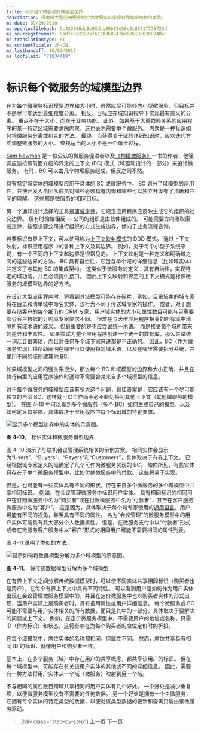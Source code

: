 ```yaml
---
title: 标识每个微服务的域模型边界
description: 探索将大型应用程序划分为微服务以实现可靠体系结构的本质。
ms.date: 09/20/2018
ms.openlocfilehash: 9c433066dd8e93dbb09b15e58c9c85617775723d
ms.sourcegitcommit: 8a0fe8a2227af612f8b8941bdb8b19d6268748e7
ms.translationtype: HT
ms.contentlocale: zh-CN
ms.lasthandoff: 10/03/2019
ms.locfileid: "71834419"
---
```

# <a name="identify-domain-model-boundaries-for-each-microservice"></a>标识每个微服务的域模型边界

在为每个微服务标识模型边界和大小时，虽然应尽可能倾向小型微服务，但目标并不是尽可能达到最细粒度分离。 相反，目标应在域知识指导下实现最有意义的分离。 重点不在于大小，而在于业务功能。 此外，如果基于大量依赖关系的应用程序的某一特定区域需要清除内聚，这也表明需要单个微服务。 内聚是一种标识如何将微服务分离或组合的方法。 最终，当获得关于域的详细知识时，应以迭代方式调整微服务的大小。 查找适当的大小不是一个单步过程。

[Sam Newman](https://samnewman.io/) 是一位公认的微服务促进者以及[《构建微服务》](https://samnewman.io/books/building_microservices/)一书的作者，他强调应该按照前面介绍的界定的上下文 (BC) 模式（域驱动设计的一部分）来设计微服务。 有时，BC 可以由几个物理服务组成，但反之则不然。

具有特定域实体的域模型应用于具体的 BC 或微服务中。 BC 划分了域模型的适用性，并使开发人员团队成员对哪些必须具有内聚和哪些可以独立开发有了清晰和共同的理解。 这些都是微服务的相同目标。

另一个通知设计选择的工具是[康威定律](https://en.wikipedia.org/wiki/Conway%27s_law)，它规定应用程序应反映生成它的组织的社交边界。 但有时恰恰相反 — 公司的组织是由软件组成的。 可能需要方向吸取康威定律，按照想要公司进行组织的方式生成边界，倾向于业务流程咨询。

若要标识有界上下文，可以使用称为[上下文映射模式](https://www.infoq.com/articles/ddd-contextmapping)的 DDD 模式。 通过上下文映射，标识应用程序中的各种上下文及其边界。 例如，对于每个小型子系统来说，有一个不同的上下文和边界是很常见的。 上下文映射是一种定义和明确域之间的这些边界的方法。 BC 具有自治性，它包含单个域的详细信息（比如域实体）并定义了与其他 BC 的集成契约。 这类似于微服务的定义：具有自治性，实现特定的域功能，并且必须提供接口。 因此上下文映射和界定的上下文模式是标识微服务的域模型边界的好方法。

在设计大型应用程序时，将看到其域模型可能存在碎片，例如，目录域中的域专家将在目录和清单域中命名实体，该行为不同于传送域专家的操作。 或者，对于想要存储客户的每个细节的 CRM 专家，用户域实体的大小和属性数目可能与只需要部分客户数据的订购域专家要求不同。 很难在与大型应用程序相关的所有域中消除所有域术语的歧义。 但最重要的是不应尝试统一术语。 而是接受每个域所带来的差异和丰富性。 如果尝试为整个应用程序创建一个统一的数据库，那么尝试统一词汇会很繁琐，而且对任何多个域专家来说都是不正确的。 因此，BC（作为微服务实现）将帮助阐明在哪里可以使用特定域术语，以及在哪里需要拆分系统，并使用不同的域创建其他 BC。

如果域模型之间的强关系很少，那么每个 BC 和域模型的边界和大小正确，并且在执行典型的应用程序操作时通常不需要合并来自多个域模型的信息。

对于每个微服务的域模型应该有多大这个问题，最佳答案是：它应该有一个尽可能独立的自治 BC，这样就可以工作而不必不断切换到其他上下文（其他微服务的模型）。 在图 4-10 中可以看到多个微服务（多个 BC）如何生成自己的模型，以及如何定义其实体，具体取决于应用程序中每个标识域的特定要求。

![显示多个模型边界中的实体的示意图。](./media/identify-microservice-domain-model-boundaries/identify-entities-microservice-model-boundries.png)

**图 4-10**。 标识实体和微服务模型边界

图 4-10 演示了与联机会议管理系统相关的示例方案。 相同实体会显示为“Users”、“Buyers”、“Payers”和“Customers”，具体取决于有界上下文。 已经根据域专家定义的域确定了几个可作为微服务实现的 BC。 如你所见，有些实体只存在于单个微服务模型中，比如付款微服务中的付款。 这些将易于实现。

但是，也可能有一些实体具有不同的形状，但在来自多个微服务的多个域模型中共享相同标识。 例如，在会议管理微服务中标识用户实体。 具有相同标识的相同用户在订购微服务中名为“购买者”或在付款微服务中名为“付款者”，甚至在客户服务微服务中名为“客户”。 这是因为，具体取决于每个域专家使用的[通用语言](https://martinfowler.com/bliki/UbiquitousLanguage.html)，用户可能有不同的视角，甚至具有不同的属性。 名为“会议管理”的微服务模型中的用户实体可能具有其大部分个人数据属性。 但是，在微服务支付中以“付款者”形式或者在微服务客户服务中以“客户”形式的相同用户可能不需要相同的属性列表。

图 4-11 说明了类似的方法。

![显示如何将数据模型分解为多个域模型的示意图。](./media/identify-microservice-domain-model-boundaries/decompose-traditional-data-models.png)

**图 4-11**。 将传统数据模型分解为多个域模型

在有界上下文之间分解传统数据模型时，可以使不同实体共享相同标识（购买者也是用户），在每个有界上下文中具有不同特性。 可以看到用户是如何作为用户实体出现在会议管理微服务模型中的，并且在定价微服务中也以购买者实体的形式出现，当用户实际上是购买者时，具有备用属性或用户详细信息。 每个微服务或 BC 可能不需要与用户实体相关的所有数据，而只是其中的一部分，具体取决于要解决的问题或上下文。 例如，在定价微服务模型中，不需要用户的地址或名称，只需 ID（作为标识）和状态，这将影响在为每个购买者的席位定价时的折扣。

在每个域模型中，席位实体的名称都相同，但属性不同。 然而，席位共享具有相同 ID 的标识，就像用户和购买者一样。

基本上，在多个服务（域）中存在用户的共享概念，都共享该用户的标识。 但在每个域模型中，可能存在有关该用户实体的其他或不同的详细信息。 因此，需要有一种方法将用户实体从一个域（微服务）映射到另一个域。

不与相同的属性数目跨域共享相同的用户实体有几个好处。 一个好处是减少重复项，以便微服务模型没有不需要的任何数据。 另一个好处是拥有一个主微服务，它拥有每个实体的特定类型的数据，以便对该类型数据的更新和查询只能由该微服务驱动。

>[!div class="step-by-step"]
>[上一页](distributed-data-management.md)
>[下一页](direct-client-to-microservice-communication-versus-the-api-gateway-pattern.md)
